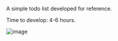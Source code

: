 A simple todo list developed for reference.

Time to develop: 4-6 hours.

![image](https://github.com/user-attachments/assets/3c31cd92-9b96-4048-9e66-a519a390a5eb)
